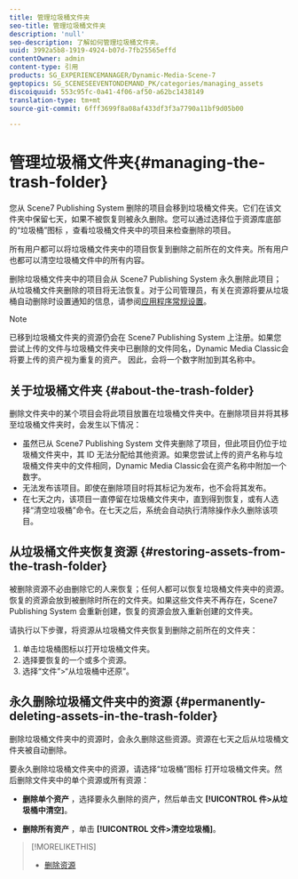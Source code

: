 ```yaml
---
title: 管理垃圾桶文件夹
seo-title: 管理垃圾桶文件夹
description: 'null'
seo-description: 了解如何管理垃圾桶文件夹。
uuid: 3992a5b8-1919-4924-b07d-7fb25565effd
contentOwner: admin
content-type: 引用
products: SG_EXPERIENCEMANAGER/Dynamic-Media-Scene-7
geptopics: SG_SCENESEEVENTONDEMAND_PK/categories/managing_assets
discoiquuid: 553c95fc-0a41-4f06-af50-a62bc1438149
translation-type: tm+mt
source-git-commit: 6fff3699f8a08af433df3f3a7790a11bf9d05b00

---
```



# 管理垃圾桶文件夹{#managing-the-trash-folder}

您从 Scene7 Publishing System 删除的项目会移到垃圾桶文件夹。它们在该文件夹中保留七天，如果不被恢复则被永久删除。您可以通过选择位于资源库底部的“垃圾桶”图标 ，查看垃圾桶文件夹中的项目来检查删除的项目。

所有用户都可以将垃圾桶文件夹中的项目恢复到删除之前所在的文件夹。所有用户也都可以清空垃圾桶文件中的所有内容。

删除垃圾桶文件夹中的项目会从 Scene7 Publishing System 永久删除此项目；从垃圾桶文件夹删除的项目将无法恢复。对于公司管理员，有关在资源将要从垃圾桶自动删除时设置通知的信息，请参阅[应用程序常规设置](application-setup.md#general_settings)。

>[!NOTE]
>
>已移到垃圾桶文件夹的资源仍会在 Scene7 Publishing System 上注册。如果您尝试上传的文件与垃圾桶文件夹中已删除的文件同名，Dynamic Media Classic会将要上传的资产视为重复的资产。 因此，会将一个数字附加到其名称中。

## 关于垃圾桶文件夹 {#about-the-trash-folder}

删除文件夹中的某个项目会将此项目放置在垃圾桶文件夹中。在删除项目并将其移至垃圾桶文件夹时，会发生以下情况：

* 虽然已从 Scene7 Publishing System 文件夹删除了项目，但此项目仍位于垃圾桶文件夹中，其 ID 无法分配给其他资源。如果您尝试上传的资产名称与垃圾桶文件夹中的文件相同，Dynamic Media Classic会在资产名称中附加一个数字。
* 无法发布该项目。即使在删除项目时将其标记为发布，也不会将其发布。
* 在七天之内，该项目一直停留在垃圾桶文件夹中，直到得到恢复，或有人选择“清空垃圾桶”命令。在七天之后，系统会自动执行清除操作永久删除该项目。

## 从垃圾桶文件夹恢复资源 {#restoring-assets-from-the-trash-folder}

被删除资源不必由删除它的人来恢复；任何人都可以恢复垃圾桶文件夹中的资源。恢复的资源会放到被删除时所在的文件夹。如果这些文件夹不再存在，Scene7 Publishing System 会重新创建，恢复的资源会放入重新创建的文件夹。

请执行以下步骤，将资源从垃圾桶文件夹恢复到删除之前所在的文件夹：

1. 单击垃圾桶图标以打开垃圾桶文件夹。
1. 选择要恢复的一个或多个资源。
1. 选择“文件”&gt;“从垃圾桶中还原”。

## 永久删除垃圾桶文件夹中的资源 {#permanently-deleting-assets-in-the-trash-folder}

删除垃圾桶文件夹中的资源时，会永久删除这些资源。资源在七天之后从垃圾桶文件夹被自动删除。

要永久删除垃圾桶文件夹中的资源，请选择“垃圾桶”图标  打开垃圾桶文件夹。然后删除文件夹中的单个资源或所有资源：

* **删除单个资产** ，选择要永久删除的资产，然后单击文 **[!UICONTROL 件&gt;从垃圾桶中清空]**。

* **删除所有资产** ，单击 **[!UICONTROL 文件&gt;清空垃圾桶]**。

>[!MORELIKETHIS]
>
>* [删除资源](moving-renaming-deleting-assets.md#delete_assets)

